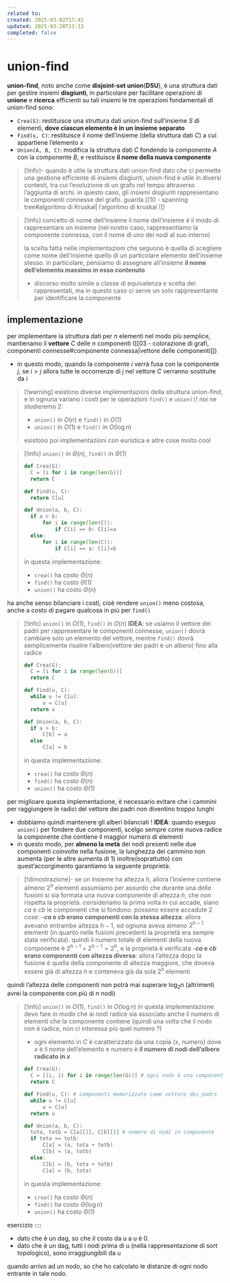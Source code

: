 ```yaml
---
related to: 
created: 2025-03-02T17:41
updated: 2025-03-28T13:13
completed: false
---
```

# union-find
**union-find**, noto anche come **disjoint-set union**(**DSU**), è una struttura dati per gestire insiemi **disgiunti**, in particolare per facilitare operazioni di **unione** e **ricerca** efficienti su tali insiemi
le tre operazioni fondamentali di union-find sono:
- `Crea(S)`: restituisce una struttura dati union-find sull’insieme $S$ di elementi, **dove ciascun elemento è in un insieme separato**
- `Find(x, C)`: restituisce il nome dell’insieme (della struttura dati $C$) a cui appartiene l’elemento $x$
- `Union(A, B, C)`: modifica la struttura dati $C$ fondendo la componente $A$ con la componente $B$, e restituisce **il nome della nuova componente**
>[!info]- quando è utile la struttura dati union-find
>dato che ci permette una gestione efficiente di insiemi disgiunti, union-find è utile in diversi contesti, tra cui l’evoluzione di un grafo nel tempo attraverso l’aggiunta di archi. in questo caso, gli insiemi disgiunti rappresentano le componenti connesse del grafo. guarda [[10 - spanning tree#algoritmo di Kruskal| l’algoritmo di kruskal !]]

>[!info] concetto di nome dell’insieme
il nome dell’insieme è il modo di rappresentare un insieme (nel nostro caso, rappresentiamo la componente connessa, con il nome di uno dei nodi al suo interno)
>
>la scelta fatta nelle implementazioni che seguono è quella di scegliere come nome dell’insieme quello di un particolare elemento dell’insieme stesso. in particolare, pensiamo di assegnare all’insieme **il nome dell’elemento massimo in esso contenuto**
>- discorso molto simile a classe di equivalenza e scelta dei rappresentati, ma in questo caso ci serve un solo rappresentante per identificare la componente
## implementazione
per implementare la struttura dati per $n$ elementi  nel modo più semplice, mantienamo il **vettore** $C$ delle $n$ componenti ([[03 - colorazione di grafi, componenti connesse#componente connessa|vettore delle componenti]])
- in questo modo, quando la componente $i$ verrà fusa con la componente $j$, se $i > j$ allora tutte le occorrenze di $j$ nel vettore $C$ verranno sostituite da $i$
>[!warning] esistono diverse implementazioni della struttura union-find, e in ognuna variano i costi per le operazioni `find()` e `union()`! 
>noi ne studieremo 2:
>- `union()` in $O(n)$ e `find()` in $O(1)$
>- `union()` in $O(1)$ e `find()` in $O(\log n)$
>
> esistono poi implementazioni con euristica e altre cose molto cool

>[!info] `union()` in $\Theta(n)$, `find()` in $\Theta(1)$
>```python
>def Crea(G):
>	C = [i for i in range(len(G))]
>	return C
>
>def Find(u, C):
>	return C[u]
>
>def Union(a, b, C):
>	if a > b:
>		for i in range(len(C)):
>			if C[i] == b: C[i]=a
>	else:	
>		for i in range(len(C)):
>			if C[i] == a: C[i]=b
>```
>in questa implementazione:
>- `crea()` ha costo $\Theta(n)$
>- `find()` ha costo $\Theta(1)$
>- `union()` ha costo $\Theta(n)$

ha anche senso bilanciare i costi, cioè rendere `union()` meno costosa, anche a costo di pagare qualcosa in più per `find()`
>[!info] `union()` in $O(1)$, `find()` in $O(n)$
**IDEA**:
>se usiamo il vettore dei padri per rappresentare le componenti connesse, `union()` dovrà cambiare solo un elemento del vettore, mentre `find()` dovrà semplicemente risalire l’albero(vettore dei padri è un albero) fino alla radice
>```python
>def Crea(G):
>	C = [i for i in range(len(G))]
>	return C
>
>def Find(u, C):
>	while u != C[u]:
>		u = C[u]
>	return u
>
>def Union(a, b, C):
>	if a > b:
>		C[b] = a
>	else
>		C[a] = b
>```
>in questa implementazione:
>- `crea()` ha costo $\Theta(n)$
>- `find()` ha costo $\Theta(n)$
>- `union()` ha costo $\Theta(1)$

per miglioare questa implementazione, è necessario evitare che i cammini per raggiungere le radici del vettore dei padri non diventino troppo lunghi
- dobbiamo quindi mantenere gli alberi bilanciati !
**IDEA**:
quando eseguo `union()` per fondere due componenti, scelgo sempre come nuova radice la componente che contiene il maggior numero di elementi
- in questo modo, per **almeno la metà** dei nodi presenti nelle due componenti coinvolte nella fusione, la lunghezza del cammino non aumenta (per le altre aumenta di 1)
inoltre(soprattutto) con quest’accorgimento garantiamo la seguente proprietà:
>[!dimostrazione]- se un insieme ha altezza $h$, allora l’insieme contiene almeno $2^h$ elementi
>assumiamo per assurdo che durante una delle fusioni si sia formata una nuova componente di altezza $h$, che non rispetta la proprietà. consideriamo la prima volta in cui accade, siano $ca$ e $cb$ le componenti che si fondono.
>possono essere accadute 2 cose: 
>-**$ca$ e $cb$ erano componenti con la stessa altezza**: allora avevano entrambe altezza $h-1$, ed ognuna aveva almeno $2^{h-1}$ elementi (in quanto nelle fusioni precedenti la proprietà era sempre stata verificata). quindi il numero totale di elementi della nuova componente è $2^{h-1} + 2^{h-1}=2^h$, e la proprietà è verificata
>-**$ca$ e $cb$ erano componenti con altezza diversa**: allora l’altezza dopo la fusione è quella della componente di altezza maggiore, che doveva essere già di altezza $h$ e conteneva già da sola $2^h$ elementi 

quindi l’altezza delle componenti non potrà mai superare $\log_{2} n$ (altrimenti avrei la componente con più di $n$ nodi)

>[!info] `union()` in $O(1)$, `find()` in $O(\log n)$
in questa implementazione devo fare in modo che ai nodi radice sia associato anche il numero di elementi che la componente contiene (quindi una volta che il nodo non è radice, non ci interessa più quel numero ?)
>- ogni elemento in $C$ è caratterizzato da una copia $\text{(x, numero)}$ dove $x$ è il nome dell’elemento e $\text{numero}$ è **il numero di nodi dell’albero radicato in $x$**
>```python
>def Crea(G):
>	C = [(i, 1) for i in range(len(G))] # ogni nodo è una componente
>	return C
>
>def Find(u, C): # componenti memorizzate come vettore dei padri
>	while u != C[u]
>		u = C[u]
>	return u
>
>def Union(a, b, C):
>	tota, totb = C[a][1], C[b][1] # numero di nodi in componente
>	if tota >= totb:
>		C[a] = (a, tota + totb)
>		C[b] = (a, totb)
>	else:
>		C[b] = (b, tota + totb)
>		C[a] = (b, tota)
>```
>in questa implementazione:
>- `crea()` ha costo $\Theta(n)$
>- `find()` ha costo $\Theta(\log n)$
>- `union()` ha costo $\Theta(1)$

esercizio ::::
- dato che è un dag, so che il costo da u a u è 0.
- dato che è un dag, tutti i nodi prima di u (nella rappresentazione di sort topologico), sono irraggiungibili da u

quando arrivo ad un nodo, so che ho calcolato le distanze di ogni nodo entrante in tale nodo.